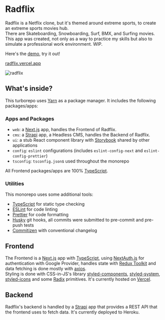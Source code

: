 # Radflix 

Radflix is a Netflix clone, but it's themed around extreme sports, to create an extreme sports movies hub.<br> 
There are Skateboarding, Snowboarding, Surf, BMX, and Surfing movies.<br> 
This app was created, not only as a way to practice my skills but also to simulate a professional work 
environment.
WIP.

Here's the [demo](https://radflix.vercel.app/), try it out!

[radflix.vercel.app](https://radflix.vercel.app/)

![radflix](https://user-images.githubusercontent.com/58346965/177034416-3a219775-31be-4f1a-a4a6-9c0d9c962235.png)

## What's inside?

This turborepo uses [Yarn](https://classic.yarnpkg.com/lang/en/) as a package manager. It includes the following packages/apps:

### Apps and Packages

- `web`: a [Next.js](https://nextjs.org) app, handles the Frontend of Radflix.
- `cms`: a [Strapi](https://strapi.io/) app, a Headless CMS, handles the Backend of Radflix.
- `ui`: a stub React component library with [Storybook](https://storybook.js.org/) shared by other applications
- `config`: `eslint` configurations (includes `eslint-config-next` and `eslint-config-prettier`)
- `tsconfig`: `tsconfig.json`s used throughout the monorepo

All Frontend packages/apps are 100% [TypeScript](https://www.typescriptlang.org/).

### Utilities

This monorepo uses some additional tools:

- [TypeScript](https://www.typescriptlang.org/) for static type checking
- [ESLint](https://eslint.org/) for code linting
- [Prettier](https://prettier.io) for code formatting
- [Husky](https://typicode.github.io/husky/#/) git hooks, all commits were submitted to pre-commit and pre-push tests
- [Commitizen](https://commitizen-tools.github.io/commitizen/) with conventional changelog

## Frontend

The Frontend is a [Next.js](https://nextjs.org) app with [TypeScript](https://www.typescriptlang.org/), using [NextAuth.js](https://next-auth.js.org/) for authentication with Google Provider, handles state with [Redux Toolkit](https://redux-toolkit.js.org/) and data fetching is done mostly with [axios](https://axios-http.com/).<br>
Styling is done with CSS-in-JS's library [styled-components](https://styled-components.com/), [styled-system](https://styled-system.com/), [styled-icons](https://styled-icons.dev/) and some [Radix](https://www.radix-ui.com/) primitives.
It's currently hosted on [Vercel](https://vercel.com/).

## Backend

Radflix's backend is handled by a [Strapi](https://strapi.io/) app that provides a REST API that the frontend uses to fetch data. It's currently deployed to Heroku.



